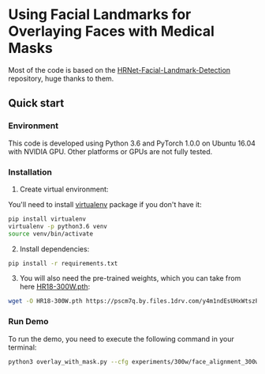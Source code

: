 # Using Facial Landmarks for Overlaying Faces with Medical Masks

Most of the code is based on the
[HRNet-Facial-Landmark-Detection](https://github.com/HRNet/HRNet-Facial-Landmark-Detection) repository, huge thanks to
them.

## Quick start

### Environment

This code is developed using Python 3.6 and PyTorch 1.0.0 on Ubuntu 16.04 with NVIDIA GPU. Other platforms or GPUs are
not fully tested.

### Installation

1. Create virtual environment:

You'll need to install [virtualenv](https://pypi.org/project/virtualenv/) package if you don't have it:

```bash
pip install virtualenv
virtualenv -p python3.6 venv
source venv/bin/activate
```

2. Install dependencies:

```bash
pip install -r requirements.txt
```

3. You will also need the pre-trained weights, which you can take from here
   [HR18-300W.pth](https://1drv.ms/u/s!AiWjZ1LamlxzeYLmza1XU-4WhnQ):

```bash
wget -O HR18-300W.pth https://pscm7q.by.files.1drv.com/y4m1ndEsUHxWtszPoyHY2BQ2Zdvh0-dgYW_5dtTcxX_YFP8p5YYADNSndm3tAj2f-U4aMPMuS6-VyMvWaCYaO2otLab4XWblhouZkbuIgzr3ZGem6A2b1Lm6Kb3WrYQL_m3D2hj8Y3ulD06kXpvsvsoN-YlmXd9NK12snBfQxrgQf7OVXYsP1xWJEZfN_1CKdLPl1xYNaNvCeQik5LiCnmB9g
```

### Run Demo

To run the demo, you need to execute the following command in your terminal:

```bash
python3 overlay_with_mask.py --cfg experiments/300w/face_alignment_300w_hrnet_w18.yaml --landmark_model HR18-300W.pth --mask_image masks/anti_covid.png
```
